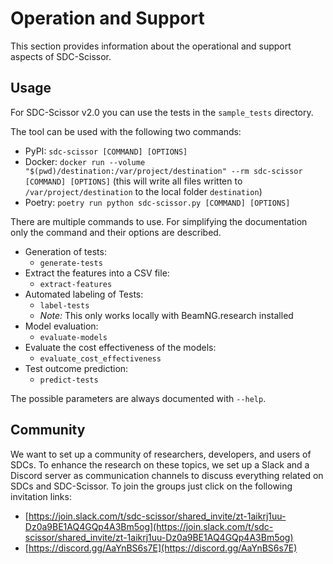 # Operation and Support
This section provides information about the operational and support aspects of SDC-Scissor.


## Usage
For SDC-Scissor v2.0 you can use the tests in the `sample_tests` directory.

The tool can be used with the following two commands:

* PyPI: `sdc-scissor [COMMAND] [OPTIONS]`
* Docker: `docker run --volume "$(pwd)/destination:/var/project/destination" --rm sdc-scissor [COMMAND] [OPTIONS]` (this will write all files written to `/var/project/destination` to the local folder `destination`)
* Poetry: `poetry run python sdc-scissor.py [COMMAND] [OPTIONS]`

There are multiple commands to use.
For simplifying the documentation only the command and their options are described.

* Generation of tests:
    * `generate-tests`
* Extract the features into a CSV file:
    * `extract-features`
* Automated labeling of Tests:
    * `label-tests`
    * *Note:* This only works locally with BeamNG.research installed
* Model evaluation:
    * `evaluate-models`
* Evaluate the cost effectiveness of the models:
    * `evaluate_cost_effectiveness`
* Test outcome prediction:
    * `predict-tests`

The possible parameters are always documented with `--help`.

## Community
We want to set up a community of researchers, developers, and users of SDCs. To enhance the research on these topics, we
set up a Slack and a Discord server as communication channels to discuss everything related on SDCs and SDC-Scissor. To
join the groups just click on the following invitation links:

* [https://join.slack.com/t/sdc-scissor/shared_invite/zt-1aikrj1uu-Dz0a9BE1AQ4GQp4A3Bm5og](https://join.slack.com/t/sdc-scissor/shared_invite/zt-1aikrj1uu-Dz0a9BE1AQ4GQp4A3Bm5og)
* [https://discord.gg/AaYnBS6s7E](https://discord.gg/AaYnBS6s7E)
